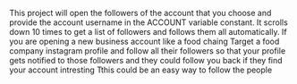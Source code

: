 This project will open the followers of the account that you choose and provide the account username in the ACCOUNT variable constant.
It scrolls down 10 times to get a list of followers and follows them all automatically.
If you are opening a new business account like a food chaing 
Target a food company instagram profile and follow all their followers so that your profile gets notified to those followers and they could follow you back if they find your account intresting
Tthis could be an easy way to follow the people 
